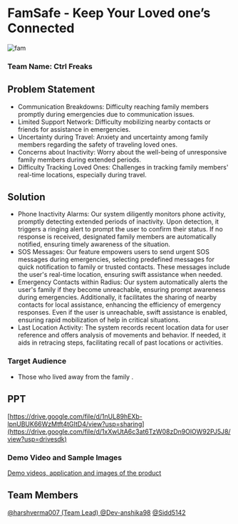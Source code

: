 # FamSafe - Keep Your Loved one’s Connected
![fam](https://github.com/sidd5142/Famsafe-SH/assets/123721290/1ee798e9-4ec1-4cb1-a333-e3eaa2617611)

### Team Name: Ctrl Freaks


## Problem Statement

- Communication Breakdowns: Difficulty reaching family members promptly during emergencies due to communication issues.
- Limited Support Network: Difficulty mobilizing nearby contacts or friends for assistance in emergencies.
- Uncertainty during Travel: Anxiety and uncertainty among family members regarding the safety of traveling loved ones.
- Concerns about Inactivity: Worry about the well-being of unresponsive family members during extended periods.
- Difficulty Tracking Loved Ones: Challenges in tracking family members' real-time locations, especially during travel.

  


## Solution
- Phone Inactivity Alarms: Our system diligently monitors phone activity, promptly detecting extended periods of inactivity. Upon detection, it triggers a ringing alert to prompt the user to confirm their status. If no response is received, designated family members are automatically notified, ensuring timely awareness of the situation.
- SOS Messages: Our feature empowers users to send urgent SOS messages during emergencies, selecting predefined messages for quick notification to family or trusted contacts. These messages include the user's real-time location, ensuring swift assistance when needed.
- Emergency Contacts within Radius: Our system automatically alerts the user's family if they become unreachable, ensuring prompt awareness during emergencies. Additionally, it facilitates the sharing of nearby contacts for local assistance, enhancing the efficiency of emergency responses. Even if the user is unreachable, swift assistance is enabled, ensuring rapid mobilization of help in critical situations.
- Last Location Activity: The system records recent location data for user reference and offers analysis of movements and behavior. If needed, it aids in retracing steps, facilitating recall of past locations or activities.
  
### Target Audience 
- Those who lived away from the family .




## PPT
[https://drive.google.com/file/d/1nUL89hEXb-lpnUBUK66WzMtft4tGItD4/view?usp=sharing](https://drive.google.com/file/d/1xXwUtA6c3at6TzW08zDn9OlOW92PJ5J8/view?usp=drivesdk)


### Demo Video and Sample Images

[Demo videos, application and images of the product]( https://youtu.be/vvhfQsduz4U?si=gU8Fyh39YXM2kSt0 )




## Team Members

[@harshverma007 (Team Lead) ](https://github.com/HarshVerma007)
[@Dev-anshika98](https://github.com/Dev-anshika98)
[@Sidd5142](https://github.com/sidd5142)
 


